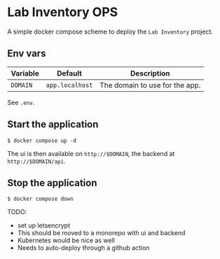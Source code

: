 Lab Inventory OPS
==================

A simple docker compose scheme to deploy the `Lab Inventory` project. 

Env vars
--------

| Variable | Default         | Description                    |
| -------- | --------------- | ------------------------------ |
| `DOMAIN` | `app.localhost` | The domain to use for the app. |

See `.env`.

Start the application
---------------------

    $ docker compose up -d

The ui is then available on `http://$DOMAIN`, the backend at `http://$DOMAIN/api`.


Stop the application
--------------------

    $ docker compose down


TODO:

- set up letsencrypt
- This should be moved to a monorepo with ui and backend
- Kubernetes would be nice as well
- Needs to auto-deploy through a github action